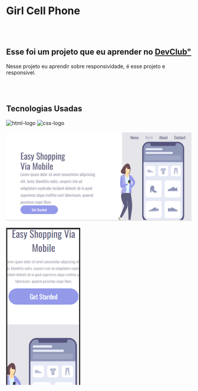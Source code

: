 <h1>Girl Cell Phone</h1>
<br>
<br>
<h2> Esse foi um projeto que eu aprender no <a href="https://rodolfomori.com.br/devclub">DevClub"</a></h2>
<p>Nesse projeto eu aprendir sobre responsividade, é esse projeto e responsivel.</p>
<br>
<br>
<h2>Tecnologias Usadas</h2>
<img src="https://img.shields.io/badge/HTML5-E34F26?style=for-the-badge&logo=html5&logoColor=white" alt="html-logo">
<img src="https://img.shields.io/badge/CSS3-1572B6?style=for-the-badge&logo=css3&logoColor=white" alt="css-logo">
<br>
<br>
<img src="https://github.com/Jonathaabreu12/Girl-Cell-Phone/blob/master/asset/desktop.png?raw=true"/>
<br>
<br>
<img src="https://github.com/Jonathaabreu12/Girl-Cell-Phone/blob/master/asset/mobile.png?raw=true"/>
